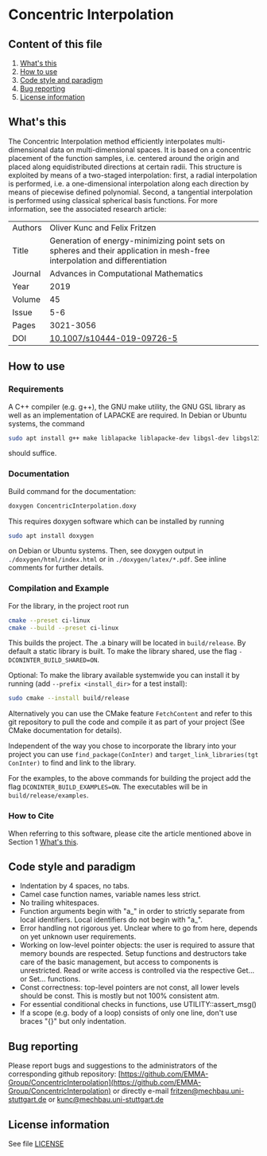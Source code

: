 # Concentric Interpolation

## Content of this file

1. [What's this](#whats-this)
2. [How to use](#how-to-use)
3. [Code style and paradigm](#code-style-and-paradigm)
4. [Bug reporting](#bug-reporting)
5. [License information](#license-information)

## What's this

The Concentric Interpolation method efficiently interpolates multi-dimensional data on multi-dimensional spaces. It is based on a concentric placement of the function samples, i.e. centered around the origin and placed along equidistributed directions at certain radii. This structure is exploited by means of a two-staged interpolation: first, a radial interpolation is performed, i.e. a one-dimensional interpolation along each direction by means of piecewise defined polynomial. Second, a tangential interpolation is performed using classical spherical basis functions. For more information, see the associated research article:

|||
|---------|-------------|
| Authors | Oliver Kunc and Felix Fritzen |
| Title   | Generation of energy-minimizing point sets on spheres and their application in mesh-free interpolation and differentiation |
| Journal | Advances in Computational Mathematics |
| Year    | 2019 |
| Volume  | 45 |
| Issue   | 5-6 |
| Pages   | 3021-3056 |
| DOI     | [10.1007/s10444-019-09726-5](https://doi.org/10.1007/s10444-019-09726-5) |

## How to use

### Requirements

A C++ compiler (e.g. g++), the GNU make utility, the GNU GSL library as well as an implementation of LAPACKE are required. In Debian or Ubuntu systems, the command

```bash
sudo apt install g++ make liblapacke liblapacke-dev libgsl-dev libgsl23 libgslcblas0
```

should suffice.

### Documentation

Build command for the documentation:

```bash
doxygen ConcentricInterpolation.doxy
```

This requires doxygen software which can be installed by running

```bash
sudo apt install doxygen
```

on Debian or Ubuntu systems. Then, see doxygen output in `./doxygen/html/index.html` or in `./doxygen/latex/*.pdf`. See inline comments for further details.

### Compilation and Example

For the library, in the project root run

```bash
cmake --preset ci-linux
cmake --build --preset ci-linux
```

This builds the project. The .a binary will be located in `build/release`. By default a static library is built. To make the library shared, use the flag `-DCONINTER_BUILD_SHARED=ON`.

Optional: To make the library available systemwide you can install it by running  (add `--prefix <install_dir>` for a test install):

```bash
sudo cmake --install build/release
```

Alternatively you can use the CMake feature `FetchContent` and refer to this git repository to pull the code and compile it as part of your project (See CMake documentation for details).

Independent of the way you chose to incorporate the library into your project you can use `find_package(ConInter)` and `target_link_libraries(tgt ConInter)` to find and link to the library.

For the examples, to the above commands for building the project add the flag `DCONINTER_BUILD_EXAMPLES=ON`. The executables will be in `build/release/examples`.

### How to Cite

When referring to this software, please cite the article mentioned above in Section 1 [What's this](#whats-this).

## Code style and paradigm

- Indentation by 4 spaces, no tabs.
- Camel case function names, variable names less strict.
- No trailing whitespaces.
- Function arguments begin with "a_" in order to strictly separate from local identifiers. Local identifiers do not begin with "a_".
- Error handling not rigorous yet. Unclear where to go from here, depends on yet unknown user requirements.
- Working on low-level pointer objects: the user is required to assure that memory bounds are respected. Setup functions and destructors take care of the basic management, but access to components is unrestricted. Read or write access is controlled via the respective Get... or Set... functions.
- Const correctness: top-level pointers are not const, all lower levels should be const. This is mostly but not 100% consistent atm.
- For essential conditional checks in functions, use UTILITY::assert_msg()
- If a scope (e.g. body of a loop) consists of only one line, don't use braces "{}" but only indentation.

## Bug reporting

Please report bugs and suggestions to the administrators of the corresponding github repository: [https://github.com/EMMA-Group/ConcentricInterpolation](https://github.com/EMMA-Group/ConcentricInterpolation) or directly e-mail [fritzen@mechbau.uni-stuttgart.de](mailto:fritzen@mechbau.uni-stuttgart.de) or [kunc@mechbau.uni-stuttgart.de](mailto:kunc@mechbau.uni-stuttgart.de)

## License information

See file [LICENSE](LICENSE)
